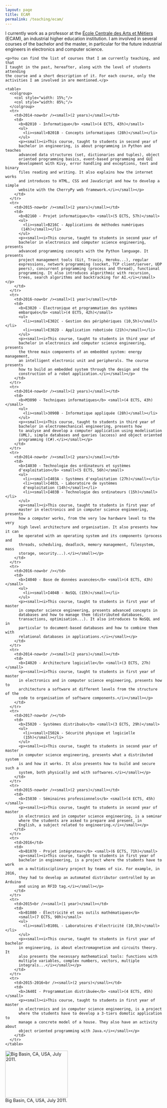 ```yaml
---
layout: page
title: ECAM
permalink: /teaching/ecam/
---
```


<div class="page-col-wrapper">
  <div class="page-col page-col-1">
    <p>I currently work as a professor at the
    <a href="http://www.vinci.be/fr-be/ecam">École Centrale des Arts et
    Métiers</a> (ECAM), an industrial higher education institution. I am
    involved in several courses of the bachelor and the master, in particular
    for the future industrial engineers in electronics and computer science.</p>

    <p>You can find the list of courses that I am currently teaching, and that
    I taught in the past, hereafter, along with the level of students attending
    the course and a short description of it. For each course, only the
    activities I am involved in are mentioned.</p>

    <table>
      <colgroup>
        <col style="width: 15%;"/>
        <col style="width: 85%;"/>
      </colgroup>
      <tr>
        <td>2014-now<br /><small>(2 years)</small></td>
        <td>
          <b>B2010 - Informatique</b> <small>(4 ECTS, 43h)</small>
          <ul>
            <li><small>B201B - Concepts informatiques (28h)</small></li>
          </ul>
          <p><small><i>This course, taught to students in second year of
          bachelor in engineering, is about programming in Python and teaches
          advanced data structures (set, dictionaries and tuples), object
          oriented programming basics, event-based programming and GUI
          development with Kivy, error handling and exceptions, text and binary
          files reading and writing. It also explains how the internet works
          and introduces to HTML, CSS and JavaScript and how to develop a simple
          website with the CherryPy web framework.</i></small></p>
        </td>
      </tr>
      <tr>
        <td>2015-now<br /><small>(2 years)</small></td>
        <td>
          <b>B2160 - Projet informatique</b> <small>(5 ECTS, 57h)</small>
          <ul>
            <li><small>B216C - Applications de méthodes numériques
           (14h)</small></li>
          </ul>
          <p><small><i>This course, taught to students in second year of
          bachelor in electronics and computer science engineering, presents
          advanced programming concepts with the Python language. It presents
          project management tools (Git, Travis, Heroku...), regular
          expressions, network programming (socket, TCP client/server, UDP
          peers), concurrent programming (process and thread), functional
          programming. It also introduces algorithmic with recursion,
          trees, search algorithms and backtracking for AI.</i></small></p>
        </td>
      </tr>
      <tr>
        <td>2016-now<br /><small>(1 year)</small></td>
        <td>
          <b>E3020 - Électronique et programmation des systèmes
          embarqués</b> <small>(4 ECTS, 42h)</small>
          <ul>
            <li><small>E302C - Gestion des périphériques (10,5h)</small></li>
            <li><small>E302D - Application robotisée (21h)</small></li>
          </ul>
          <p><small><i>This course, taught to students in third year of
          bachelor in electronics and computer science engineering, presents 
          the three main components of an embedded system: energy management,
          an intelligent electronic unit and peripherals. The course presents
          how to build an embedded system through the design and the
          construction of a robot application.</i></small></p>
        </td>
      </tr>
      <tr>
        <td>2014-now<br /><small>(2 years)</small></td>
        <td>
          <b>M3090 - Techniques informatiques</b> <small>(4 ECTS, 43h)</small>
          <ul>
            <li><small>3090B - Informatique appliquée (28h)</small></li>
          </ul>
          <p><small><i>This course, taught to students in third year of
          bachelor in electromechanical engineering, presents how 
          to analyse and develop a computer application using modelisation
          (UML), simple databases and queries (access) and object oriented
          programming (C#).</i></small></p>
        </td>
      </tr>
      <tr>
        <td>2014-now<br /><small>(2 years)</small></td>
        <td>
          <b>I4030 - Technologie des ordinateurs et systèmes
          d'exploitation</b> <small>(5 ECTS, 56h)</small>
          <ul>
            <li><small>I403A - Systèmes d'exploitation (27h)</small></li>
            <li><small>I403L - Laboratoire de systèmes
            d'exploitation (14h)</small></li>
            <li><small>I403B - Technologie des ordinateurs (15h)</small></li>
          </ul>
          <p><small><i>This course, taught to students in first year of
          master in electronics and in computer science engineering, presents
          how a computer works, from the very low hardware level to the very
          high level architecture and organisation. It also presents how it can
          be operated with an operating system and its components (process and
          threads, scheduling, deadlock, memory management, filesystem, mass
          storage, security...).</i></small></p>
        </td>
      </tr>
      <tr>
        <td>2016-now<br /></td>
        <td>
          <b>I4040 - Base de données avancées</b> <small>(4 ECTS, 43h)</small>
          <ul>
            <li><small>I404B - NoSQL (15h)</small></li>
          </ul>
          <p><small><i>This course, taught to students in first year of master
          in computer science engineering, presents advanced concepts in
          databases and how to manage them (distributed databases,
          transactions, optimisation...). It also introduces to NoSQL and in
          particular to document-based databases and how to combine them with
          relational databases in applications.</i></small></p>
        </td>
      </tr>
      <tr>
        <td>2014-now<br /><small>(2 years)</small></td>
        <td>
          <b>I4020 - Architecture logicielle</b> <small>(3 ECTS, 27h)</small>
          <p><small><i>This course, taught to students in first year of master
          in electronics and in computer science engineering, presents how to
          architecture a software at different levels from the structure of the
          code to organisation of software components.</i></small></p>
        </td>
      </tr>
      <tr>
        <td>2017-now<br /></td>
        <td>
          <b>I5020 - Systèmes distribués</b> <small>(3 ECTS, 29h)</small>
          <ul>
            <li><small>I502A - Sécurité physique et logicielle
            (15h)</small></li>
          </ul>
          <p><small><i>This course, taught to students in second year of master
          in computer science engineering, presents what a distributed system
          is and how it works. It also presents how to build and secure such a
          system, both physically and with softwares.</i></small></p>
        </td>
      </tr>
      <tr>
        <td>2015-now<br /><small>(2 years)</small></td>
        <td>
          <b>I5030 - Séminaires professionnels</b> <small>(4 ECTS, 45h)</small>
          <p><small><i>This course, taught to students in second year of master
          in electronics and in computer science engineering, is a seminar
          where the students are asked to prepare and present, in
          English, a subject related to engineering.</i></small></p>
        </td>
      </tr>
      <tr>
        <td>2016</td>
        <td>
          <b>B1070 - Projet intégrateur</b> <small>(6 ECTS, 71h)</small>
          <p><small><i>This course, taught to students in first year of
          bachelor in engineering, is a project where the students have to work
          on a multidisciplinary project by teams of six. For example, in 2016,
          they had to develop an automated distributor controlled by an Arduino
          and using an RFID tag.</i></small></p>
        </td>
      </tr>
      <tr>
        <td>2015<br /><small>(1 year)</small></td>
        <td>
          <b>B1080 - Électricité et ses outils mathématiques</b>
          <small>(7 ECTS, 90h)</small>
          <ul>
            <li><small>B108L - Laboratoires d'électricité (10,5h)</small></li>
          </ul>
          <p><small><i>This course, taught to students in first year of bachelor
          in engineering, is about electromagnetism and circuits theory. It
          also presents the necessary mathematical tools: functions with
          multiple variables, complex numbers, vectors, multiple
          integrals...</i></small></p>
        </td>
      </tr>
      <tr>
        <td>2015-2016<br /><small>(2 years)</small></td>
        <td>
          <b>JA40I - Programmation distribuée</b> <small>(4 ECTS, 45h)</small>
          <p><small><i>This course, taught to students in first year of master
          in electronics and in computer science engineering, is a project
          where the students have to develop a 3-tiers domotic application to
          manage a concrete model of a house. They also have an activity about
          object oriented programming with Java.</i></small></p>
        </td>
      </tr>
    </table>
  </div>
  <div class="page-col page-col-2">
    <p><img src="/images/big-basin-redwoods-state-park.jpg" alt="Big Basin, CA,
    USA, July 2011." width="200" height="150" /><br />
    Big Basin, CA, USA, July 2011.</p>
  </div>
</div>
